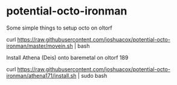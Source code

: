 potential-octo-ironman
======================

Some simple things to setup octo on oltorf

curl https://raw.githubusercontent.com/joshuacox/potential-octo-ironman/master/movein.sh | bash

Install Athena (Deis) onto baremetal on oltorf 189

curl https://raw.githubusercontent.com/joshuacox/potential-octo-ironman/athena171/install.sh | sudo bash
